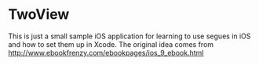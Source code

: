 # TwoView
This is just a small sample iOS application for learning to use segues in iOS and how to set them up in Xcode.
The original idea comes from http://www.ebookfrenzy.com/ebookpages/ios_9_ebook.html 


